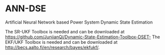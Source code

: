 # ANN-DSE
Artificial Neural Network based Power System Dynamic State Estimation

The SR-UKF Toolbox is needed and can be downloaded at https://github.com/JunjianQi/Dynamic-State-Estimation-Toolbox-DSET-
The EKF/UKF Toolbox is needed and can be downloaded at http://becs.aalto.fi/en/research/bayes/ekfukf/.
